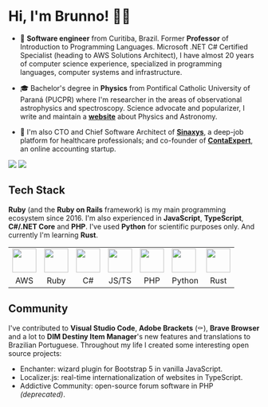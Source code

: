 # Hi, I'm Brunno! 🖖🏻

- 💼 **Software engineer** from Curitiba, Brazil. Former **Professor** of Introduction to Programming Languages. Microsoft .NET C# Certified Specialist (heading to AWS Solutions Architect), I have almost 20 years of computer science experience, specialized in programming languages, computer systems and infrastructure.

- 🎓 Bachelor's degree in **Physics** from Pontifical Catholic University of Paraná (PUCPR) where I'm researcher in the areas of observational astrophysics and spectroscopy. Science advocate and popularizer, I write and maintain a **[website](https://www.espacotempo.com.br)** about Physics and Astronomy.

- 🌟 I'm also CTO and Chief Software Architect of **[Sinaxys](https://sinaxys.com)**, a deep-job platform for healthcare professionals; and co-founder of **[ContaExpert](https://www.contaexpert.com.br)**, an online accounting startup.

<picture>
  <source
    srcset="https://github-readme-stats.vercel.app/api?username=brunnopleffken&show_icons=true&hide_title=true&hide_border=true&theme=dark"
    media="(prefers-color-scheme: dark)">
  <source
    srcset="https://github-readme-stats.vercel.app/api?username=brunnopleffken&show_icons=true&hide_title=true&hide_border=true"
    media="(prefers-color-scheme: light), (prefers-color-scheme: no-preference)">
  <img src="https://github-readme-stats.vercel.app/api?username=brunnopleffken&show_icons=true&hide_title=true&hide_border=true">
</picture>

<picture>
  <source
    srcset="https://github-readme-stats.vercel.app/api/top-langs/?username=brunnopleffken&layout=compact&hide=css,scss,html&langs_count=6&hide_border=true&theme=dark"
    media="(prefers-color-scheme: dark)">
  <source
    srcset="https://github-readme-stats.vercel.app/api/top-langs/?username=brunnopleffken&layout=compact&hide=css,scss,html&langs_count=6&hide_border=true"
    media="(prefers-color-scheme: light), (prefers-color-scheme: no-preference)">
  <img src="https://github-readme-stats.vercel.app/api/top-langs/?username=brunnopleffken&layout=compact&hide=css,scss,html&langs_count=6&hide_border=true">
</picture>

## Tech Stack

**Ruby** (and the **Ruby on Rails** framework) is my main programming ecosystem since 2016. I'm also experienced in **JavaScript**, **TypeScript**, **C#/.NET Core** and **PHP**. I've used **Python** for scientific purposes only. And currently I'm learning **Rust**.

<table>
  <tr>
    <td><img src="https://cdn.jsdelivr.net/npm/devicons@1.8.0/!SVG/aws.svg" height="48"></td>
    <td><img src="https://cdn.jsdelivr.net/npm/devicons@1.8.0/!SVG/ruby.svg" height="48"></td>
    <td><img src="https://cdn.jsdelivr.net/npm/devicons@1.8.0/!SVG/dotnet.svg" height="48"></td>
    <td><img src="https://cdn.jsdelivr.net/npm/devicons@1.8.0/!SVG/javascript_1.svg" height="48"></td>
    <td><img src="https://cdn.jsdelivr.net/npm/devicons@1.8.0/!SVG/php.svg" height="48"></td>
    <td><img src="https://cdn.jsdelivr.net/npm/devicons@1.8.0/!SVG/python.svg" height="48"></td>
    <td><img src="https://cdn.jsdelivr.net/npm/devicons@1.8.0/!SVG/rust.svg" height="48"></td>
  </tr>
  <tr>
    <td style="text-align: center">AWS</td>
    <td style="text-align: center">Ruby</td>
    <td style="text-align: center">C#</td>
    <td style="text-align: center">JS/TS</td>
    <td style="text-align: center">PHP</td>
    <td style="text-align: center">Python</td>
    <td style="text-align: center">Rust</td>
  </tr>
</table>

## Community

I've contributed to **Visual Studio Code**, **Adobe Brackets** (⚰️), **Brave Browser** and a lot to **DIM Destiny Item Manager**'s new features and translations to Brazilian Portuguese. Throughout my life I created some interesting open source projects:

- Enchanter: wizard plugin for Bootstrap 5 in vanilla JavaScript.
- Localizer.js: real-time internationalization of websites in TypeScript.
- Addictive Community: open-source forum software in PHP _(deprecated)_.
